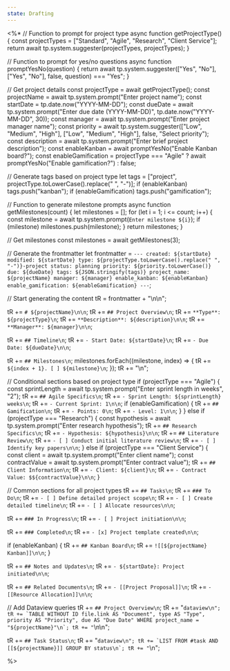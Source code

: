```yaml
---
state: Drafting
---
```

<%*
// Function to prompt for project type
async function getProjectType() {
    const projectTypes = ["Standard", "Agile", "Research", "Client Service"];
    return await tp.system.suggester(projectTypes, projectTypes);
}

// Function to prompt for yes/no questions
async function promptYesNo(question) {
    return await tp.system.suggester(["Yes", "No"], ["Yes", "No"], false, question) === "Yes";
}

// Get project details
const projectType = await getProjectType();
const projectName = await tp.system.prompt("Enter project name");
const startDate = tp.date.now("YYYY-MM-DD");
const dueDate = await tp.system.prompt("Enter due date (YYYY-MM-DD)", tp.date.now("YYYY-MM-DD", 30));
const manager = await tp.system.prompt("Enter project manager name");
const priority = await tp.system.suggester(["Low", "Medium", "High"], ["Low", "Medium", "High"], false, "Select priority");
const description = await tp.system.prompt("Enter brief project description");
const enableKanban = await promptYesNo("Enable Kanban board?");
const enableGamification = projectType === "Agile" ? await promptYesNo("Enable gamification?") : false;

// Generate tags based on project type
let tags = ["project", projectType.toLowerCase().replace(" ", "-")];
if (enableKanban) tags.push("kanban");
if (enableGamification) tags.push("gamification");

// Function to generate milestone prompts
async function getMilestones(count) {
    let milestones = [];
    for (let i = 1; i <= count; i++) {
        const milestone = await tp.system.prompt(`Enter milestone ${i}`);
        if (milestone) milestones.push(milestone);
    }
    return milestones;
}

// Get milestones
const milestones = await getMilestones(3);

// Generate the frontmatter
let frontmatter = `---
created: ${startDate}
modified: ${startDate}
type: ${projectType.toLowerCase().replace(" ", "-")}-project
status: planning
priority: ${priority.toLowerCase()}
due: ${dueDate}
tags: ${JSON.stringify(tags)}
project_name: ${projectName}
manager: ${manager}
enable_kanban: ${enableKanban}
enable_gamification: ${enableGamification}
---`;

// Start generating the content
tR = frontmatter + "\n\n";

tR += `# ${projectName}\n\n`;
tR += `## Project Overview\n`;
tR += `**Type**: ${projectType}\n`;
tR += `**Description**: ${description}\n\n`;
tR += `**Manager**: ${manager}\n\n`;

tR += `## Timeline\n`;
tR += `- Start Date: ${startDate}\n`;
tR += `- Due Date: ${dueDate}\n\n`;

tR += `## Milestones\n`;
milestones.forEach((milestone, index) => {
    tR += `${index + 1}. [ ] ${milestone}\n`;
});
tR += "\n";

// Conditional sections based on project type
if (projectType === "Agile") {
    const sprintLength = await tp.system.prompt("Enter sprint length in weeks", "2");
    tR += `## Agile Specifics\n`;
    tR += `- Sprint Length: ${sprintLength} weeks\n`;
    tR += `- Current Sprint: 1\n\n`;
    if (enableGamification) {
        tR += `## Gamification\n`;
        tR += `- Points: 0\n`;
        tR += `- Level: 1\n\n`;
    }
} else if (projectType === "Research") {
    const hypothesis = await tp.system.prompt("Enter research hypothesis");
    tR += `## Research Specifics\n`;
    tR += `- Hypothesis: ${hypothesis}\n\n`;
    tR += `## Literature Review\n`;
    tR += `- [ ] Conduct initial literature review\n`;
    tR += `- [ ] Identify key papers\n\n`;
} else if (projectType === "Client Service") {
    const client = await tp.system.prompt("Enter client name");
    const contractValue = await tp.system.prompt("Enter contract value");
    tR += `## Client Information\n`;
    tR += `- Client: ${client}\n`;
    tR += `- Contract Value: $${contractValue}\n\n`;
}

// Common sections for all project types
tR += `## Tasks\n`;
tR += `### To Do\n`;
tR += `- [ ] Define detailed project scope\n`;
tR += `- [ ] Create detailed timeline\n`;
tR += `- [ ] Allocate resources\n\n`;

tR += `### In Progress\n`;
tR += `- [ ] Project initiation\n\n`;

tR += `### Completed\n`;
tR += `- [x] Project template created\n\n`;

if (enableKanban) {
    tR += `## Kanban Board\n`;
    tR += `![[${projectName} Kanban]]\n\n`;
}

tR += `## Notes and Updates\n`;
tR += `- ${startDate}: Project initiated\n\n`;

tR += `## Related Documents\n`;
tR += `- [[Project Proposal]]\n`;
tR += `- [[Resource Allocation]]\n\n`;

// Add Dataview queries
tR += `## Project Overview\n`;
tR += "```dataview\n";
tR += `TABLE WITHOUT ID
    file.link AS "Document",
    type AS "Type",
    priority AS "Priority",
    due AS "Due Date"
WHERE project_name = "${projectName}"\n`;
tR += "```\n\n";

tR += `## Task Status\n`;
tR += "```dataview\n";
tR += `LIST
FROM #task AND [[${projectName}]]
GROUP BY status\n`;
tR += "```\n";

%>